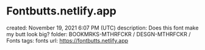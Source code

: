 # Fontbutts.netlify.app

created: November 19, 2021 6:07 PM (UTC)
description: Does this font make my butt look big?
folder: BOOKMRKS-MTHRFCKR / DESGN-MTHRFCKR / Fonts
tags: fonts
url: https://fontbutts.netlify.app